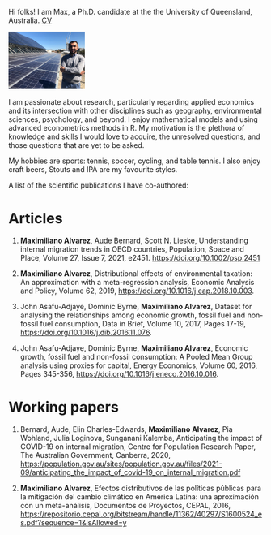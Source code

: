 Hi folks! I am Max, a Ph.D. candidate at the the University of Queensland, Australia. [CV](files\cv\cv.pdf)

<img src = "files/bday2021.png" style = "width: 30%">

I am passionate about research, particularly regarding applied economics and its intersection with other disciplines such as geography, environmental sciences, psychology, and beyond. I enjoy mathematical models and using advanced econometrics methods in R. My motivation is the plethora of knowledge and skills I would love to acquire, the unresolved questions, and those questions that are yet to be asked.

My hobbies are sports: tennis, soccer, cycling, and table tennis. I also enjoy craft beers, Stouts and IPA are my favourite styles.

A list of the scientific publications I have co-authored:

# Articles

1. **Maximiliano Alvarez**, Aude Bernard, Scott N. Lieske, Understanding internal migration trends in OECD countries, Population, Space and Place, Volume 27, Issue 7, 2021, e2451. https://doi.org/10.1002/psp.2451

2. **Maximiliano Alvarez**, Distributional effects of environmental taxation: An approximation with a meta-regression analysis, Economic Analysis and Policy, Volume 62, 2019, https://doi.org/10.1016/j.eap.2018.10.003.

3. John Asafu-Adjaye, Dominic Byrne, **Maximiliano Alvarez**, Dataset for analysing the relationships among economic growth, fossil fuel and non-fossil fuel consumption, Data in Brief, Volume 10, 2017, Pages 17-19, https://doi.org/10.1016/j.dib.2016.11.076.

4. John Asafu-Adjaye, Dominic Byrne, **Maximiliano Alvarez**, Economic growth, fossil fuel and non-fossil consumption: A Pooled Mean Group analysis using proxies for capital, Energy Economics, Volume 60, 2016, Pages 345-356, https://doi.org/10.1016/j.eneco.2016.10.016.

# Working papers

1. Bernard, Aude, Elin Charles-Edwards, **Maximiliano Alvarez**, Pia Wohland, Julia Loginova, Sunganani Kalemba, Anticipating the impact of COVID-19 on internal migration, Centre for Population Research Paper, The Australian Government, Canberra, 2020, https://population.gov.au/sites/population.gov.au/files/2021-09/anticipating_the_impact_of_covid-19_on_internal_migration.pdf

2. **Maximiliano Alvarez**, Efectos distributivos de las políticas públicas para la mitigación del cambio climático en América Latina: una aproximación con un meta-análisis, Documentos de Proyectos, CEPAL, 2016, https://repositorio.cepal.org/bitstream/handle/11362/40297/S1600524_es.pdf?sequence=1&isAllowed=y
